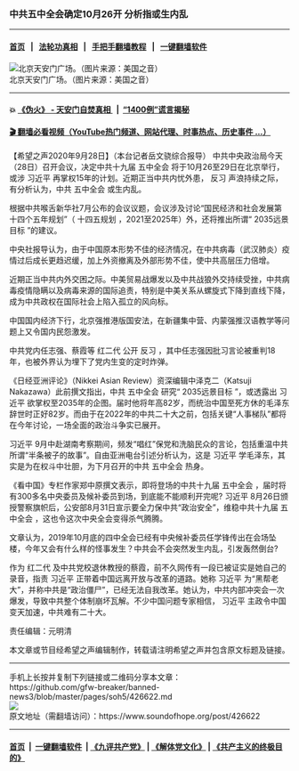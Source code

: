 ### 中共五中全会确定10月26开 分析指或生内乱
------------------------

#### [首页](https://github.com/gfw-breaker/banned-news3/blob/master/README.md) &nbsp;&nbsp;|&nbsp;&nbsp; [法轮功真相](https://github.com/begood0513/basic/blob/master/README.md)  &nbsp;&nbsp;|&nbsp;&nbsp; [手把手翻墙教程](https://github.com/gfw-breaker/guides/wiki)  &nbsp;&nbsp;|&nbsp;&nbsp; [一键翻墙软件](https://github.com/gfw-breaker/nogfw/blob/master/README.md)  



<div><img alt="北京天安门广场。（图片来源：美国之音）" src="https://img.soundofhope.org/2020-08/89-1596702336469.jpg"/>
<br/><figcaption class="caption">
 北京天安门广场。（图片来源：美国之音）
</figcaption></div><hr/>

#### 💥 [《伪火》 - 天安门自焚真相 ](http://158.247.195.190:10000/videos/blog/weihuo.html)&nbsp; |&nbsp; [“1400例”谎言揭秘  ](http://158.247.195.190:10000/videos/blog/jiexi1400.html)

#### [ 🎬  翻墙必看视频（YouTube热门频道、网站代理、时事热点、历史事件 ...）](https://github.com/gfw-breaker/links/blob/master/banned.md)

<div><div class="Content__Wrapper sc-1bvya0-0 grZQxZ">
 <p class="meta-top">
  <span class="meta">
   【希望之声2020年9月28日】（本台记者岳文骁综合报导）
  </span>
  中共中央政治局今天（28日）召开会议，决定中共十九届
  <ok href="/term/364975">
   五中全会
  </ok>
  将于10月26至29日在北京举行，或涉
  <ok href="/term/1063">
   习近平
  </ok>
  再掌权15年的计划。近期正当中共内忧外患，
  <ok href="/term/9024">
   反习
  </ok>
  声浪持续之际，有分析认为，中共
  <ok href="/term/364975">
   五中全会
  </ok>
  或生内乱。
 </p>
 <p>
  根据中共喉舌新华社7月公布的会议议题，会议涉及讨论“国民经济和社会发展第十四个五年规划”（
  <ok href="/term/338791">
   十四五规划
  </ok>
  ，2021至2025年）外，还将推出所谓“
  <ok href="/term/345562">
   2035远景目标
  </ok>
  ”的建议。
 </p>
 <div class="AD_Embed__Wrap-sc-1xslmin-0 igMuqX module desktop">
  <div>
  </div>
 </div>
 <p>
  中央社报导认为，由于中国原本形势不佳的经济情况，在中共病毒（武汉肺炎）疫情过后成长更趋迟缓，加上外资撤离及外部形势不佳，使中共高层压力倍增。
 </p>
 <p>
  近期正当中共内外交困之际。中美贸易战爆发以及中共战狼外交持续受挫，中共病毒疫情隐瞒以及病毒来源的国际追责，特别是中美关系从螺旋式下降到直线下降，成为中共政权在国际社会上陷入孤立的风向标。
 </p>
 <p>
  中国国内经济下行，北京强推港版国安法，在新疆集中营、内蒙强推汉语教学等问题上又令国内民怨激发。
 </p>
 <p>
  中共党内任志强、蔡霞等
  <ok href="/term/9445">
   红二代
  </ok>
  公开
  <ok href="/term/9024">
   反习
  </ok>
  ，其中任志强因批习言论被重判18年，也被外界认为埋下了党内生变的定时炸弹。
 </p>
 <p>
  《日经亚洲评论》（Nikkei Asian Review）资深编辑中泽克二（Katsuji Nakazawa）此前撰文指出，中共
  <ok href="/term/364975">
   五中全会
  </ok>
  研究“
  <ok href="/term/345562">
   2035远景目标
  </ok>
  ”，或透露出
  <ok href="/term/1063">
   习近平
  </ok>
  欲掌权至2035年的企图。届时他将年高82岁，而统治中国至死方休的毛泽东辞世时正好82岁。而由于在2022年的中共二十大之前，包括关键“人事梯队”都将在今年讨论，一场全面的政治斗争实已展开。
 </p>
 <p>
  <ok href="/term/1063">
   习近平
  </ok>
  9月中赴湖南考察期间，频发“唱红”保党和洗脑民众的言论，包括重温中共所谓“半条被子的故事”。自由亚洲电台引述分析认为，这是
  <ok href="/term/1063">
   习近平
  </ok>
  学毛泽东，其实是为在权斗中壮胆，为下月召开的中共
  <ok href="/term/364975">
   五中全会
  </ok>
  热身。
 </p>
 <p>
  《看中国》专栏作家郑中原撰文表示，即将登场的中共十九届
  <ok href="/term/364975">
   五中全会
  </ok>
  ，届时将有300多名中央委员及候补委员到场，到底能不能顺利开完呢?
  <ok href="/term/1063">
   习近平
  </ok>
  8月26日颁授警察旗帜后，公安部8月31日宣示要全力保中共“政治安全”，维稳中共十九届
  <ok href="/term/364975">
   五中全会
  </ok>
  ，这也令这次中央全会变得杀气腾腾。
 </p>
 <p>
  文章认为，2019年10月底的四中全会已经有中央候补委员任学锋传出在会场坠楼，今年又会有什么样的怪事发生？中共会不会突然发生内乱，引发轰然倒台?
 </p>
 <p>
  作为
  <ok href="/term/9445">
   红二代
  </ok>
  及中共党校退休教授的蔡霞，前不久网传有一段已被证实是她自己的录音，指责
  <ok href="/term/1063">
   习近平
  </ok>
  正带着中国远离开放与改革的道路。她称
  <ok href="/term/1063">
   习近平
  </ok>
  为“黑帮老大”，并称中共是“政治僵尸”，已经无法自我改革。她认为，中共内部冲突会一次爆发，导致中共整个体制崩坏瓦解。不少中国问题专家相信，
  <ok href="/term/1063">
   习近平
  </ok>
  主政令中国变天加速，中共难有二十大。
 </p>
 <p class="meta-btm">
  责任编辑：元明清
 </p>
 <p class="meta-btm">
  本文章或节目经希望之声编辑制作，转载请注明希望之声并包含原文标题及链接。
 </p>
</div>
</div>
<hr/>
手机上长按并复制下列链接或二维码分享本文章：<br/>
https://github.com/gfw-breaker/banned-news3/blob/master/pages/soh5/426622.md <br/>
<a href='https://github.com/gfw-breaker/banned-news3/blob/master/pages/soh5/426622.md'><img src='https://github.com/gfw-breaker/banned-news3/blob/master/pages/soh5/426622.md.png'/></a> <br/>
原文地址（需翻墙访问）：https://www.soundofhope.org/post/426622


------------------------
#### [首页](https://github.com/gfw-breaker/banned-news3/blob/master/README.md) &nbsp;|&nbsp; [一键翻墙软件](https://github.com/gfw-breaker/nogfw/blob/master/README.md) &nbsp;| [《九评共产党》](https://github.com/gfw-breaker/9ping.md/blob/master/README.md#九评之一评共产党是什么) | [《解体党文化》](https://github.com/gfw-breaker/jtdwh.md/blob/master/README.md) | [《共产主义的终极目的》](https://github.com/gfw-breaker/gczydzjmd.md/blob/master/README.md)


<img src='http://gfw-breaker.win/banned-news3/pages/soh5/426622.md' width='0px' height='0px'/>